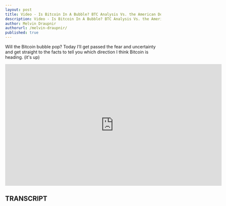 ```yaml
---
layout: post
title: Video - Is Bitcoin In A Bubble? BTC Analysis Vs. the American Dollar
description: Video - Is Bitcoin In A Bubble? BTC Analysis Vs. the American Dollar
author: Melvin Draupnir
authorurl: /melvin-draupnir/
published: true
---
```


<p>Will the Bitcoin bubble pop? Today I’ll get passed the fear and uncertainty and get straight to the facts to tell you which direction I think Bitcoin is heading. (it's up)</p>

<center><iframe width="700" height="394" src="https://www.youtube.com/embed/I75rqUdgslA" frameborder="0" allowfullscreen></iframe></center>

<h2>TRANSCRIPT</h2>
